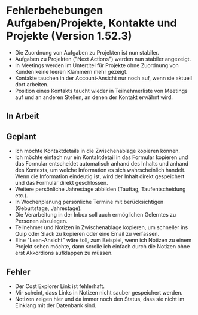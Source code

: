 # Fehlerbehebungen Aufgaben/Projekte, Kontakte und Projekte (Version 1.52.3)

- Die Zuordnung von Aufgaben zu Projekten ist nun stabiler.
- Aufgaben zu Projekten ("Next Actions") werden nun stabiler angezeigt.
- In Meetings werden im Untertitel für Projekte ohne Zuordnung von Kunden keine leeren Klammern mehr gezeigt.
- Kontakte tauchen in der Account-Ansicht nur noch auf, wenn sie aktuell dort arbeiten.
- Position eines Kontakts taucht wieder in Teilnehmerliste von Meetings auf und an anderen Stellen, an denen der Kontakt erwähnt wird.

## In Arbeit

## Geplant

- Ich möchte Kontaktdetails in die Zwischenablage kopieren können.
- Ich möchte einfach nur ein Kontaktdetail in das Formular kopieren und das Formular entscheidet automatisch anhand des Inhalts und anhand des Kontexts, um welche Information es sich wahrscheinlich handelt. Wenn die Information eindeutig ist, wird der Inhalt direkt gespeichert und das Formular direkt geschlossen.
- Weitere persönliche Jahrestage abbilden (Tauftag, Taufentscheidung etc.).
- In Wochenplanung persönliche Termine mit berücksichtigen (Geburtstage, Jahrestage).
- Die Verarbeitung in der Inbox soll auch ermöglichen Gelerntes zu Personen abzulegen.
- Teilnehmer und Notizen in Zwischenablage kopieren, um schneller ins Quip oder Slack zu kopieren oder eine Email zu verfassen.
- Eine "Lean-Ansicht" wäre toll, zum Beispiel, wenn ich Notizen zu einem Projekt sehen möchte, dann scrolle ich einfach durch die Notizen ohne erst Akkordions aufklappen zu müssen.

## Fehler

- Der Cost Explorer Link ist fehlerhaft.
- Mir scheint, dass Links in Notizen nicht sauber gespeichert werden.
- Notizen zeigen hier und da immer noch den Status, dass sie nicht im Einklang mit der Datenbank sind.
